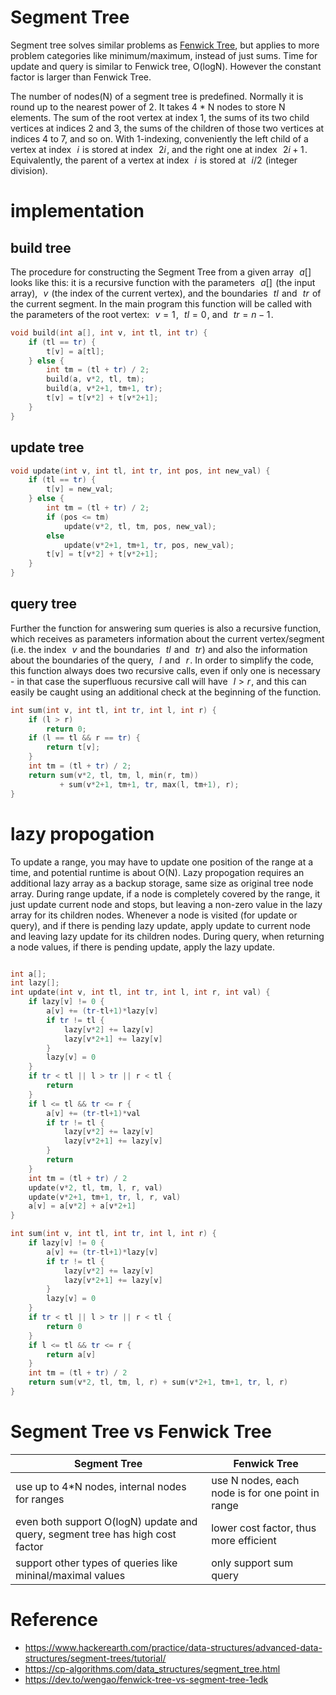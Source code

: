 # Segment Tree
Segment tree solves similar problems as [Fenwick Tree](FenwickTree.md), but applies to more problem categories like minimum/maximum, instead of just sums.
Time for update and query is similar to Fenwick tree, O(logN). However the constant factor is larger than Fenwick Tree.

The number of nodes(N) of a segment tree is predefined. Normally it is round up to the nearest power of 2. It takes 4 * N nodes to store N elements.
The sum of the root vertex at index 1, the sums of its two child vertices at indices 2 and 3, the sums of the children of those two vertices at indices 4 to 7, and so on. With 1-indexing, conveniently the left child of a vertex at index  
$i$  is stored at index  
$2i$ , and the right one at index  
$2i + 1$ . Equivalently, the parent of a vertex at index  
$i$  is stored at  
$i/2$  (integer division).

# implementation
## build tree
The procedure for constructing the Segment Tree from a given array  
$a[]$  looks like this: it is a recursive function with the parameters  
$a[]$  (the input array),  
$v$  (the index of the current vertex), and the boundaries  
$tl$  and  
$tr$  of the current segment. In the main program this function will be called with the parameters of the root vertex:  
$v = 1$ ,  
$tl = 0$ , and  
$tr = n - 1$ .
```c++
void build(int a[], int v, int tl, int tr) {
    if (tl == tr) {
        t[v] = a[tl];
    } else {
        int tm = (tl + tr) / 2;
        build(a, v*2, tl, tm);
        build(a, v*2+1, tm+1, tr);
        t[v] = t[v*2] + t[v*2+1];
    }
}
```

## update tree
```c++
void update(int v, int tl, int tr, int pos, int new_val) {
    if (tl == tr) {
        t[v] = new_val;
    } else {
        int tm = (tl + tr) / 2;
        if (pos <= tm)
            update(v*2, tl, tm, pos, new_val);
        else
            update(v*2+1, tm+1, tr, pos, new_val);
        t[v] = t[v*2] + t[v*2+1];
    }
}
```

## query tree
Further the function for answering sum queries is also a recursive function, which receives as parameters information about the current vertex/segment (i.e. the index  
$v$  and the boundaries  
$tl$  and  
$tr$ ) and also the information about the boundaries of the query,  
$l$  and  
$r$ . In order to simplify the code, this function always does two recursive calls, even if only one is necessary - in that case the superfluous recursive call will have  
$l > r$ , and this can easily be caught using an additional check at the beginning of the function.
```c++
int sum(int v, int tl, int tr, int l, int r) {
    if (l > r) 
        return 0;
    if (l == tl && r == tr) {
        return t[v];
    }
    int tm = (tl + tr) / 2;
    return sum(v*2, tl, tm, l, min(r, tm))
           + sum(v*2+1, tm+1, tr, max(l, tm+1), r);
}
```

# lazy propogation
To update a range, you may have to update one position of the range at a time, and potential runtime is about O(N).
Lazy propogation requires an additional lazy array as a backup storage, same size as original tree node array. During range update, if a node is completely covered by the range, it just update current node and stops, but leaving a non-zero value in the lazy array for its children nodes. Whenever a node is visited (for update or query), and if there is pending lazy update, apply update to current node and leaving lazy update  for its children nodes.
During query, when returning a node values, if there is pending update, apply the lazy update.

```c++

int a[];
int lazy[];
int update(int v, int tl, int tr, int l, int r, int val) {
    if lazy[v] != 0 {
        a[v] += (tr-tl+1)*lazy[v]
        if tr != tl {
            lazy[v*2] += lazy[v]
            lazy[v*2+1] += lazy[v]
        }
        lazy[v] = 0
    }
    if tr < tl || l > tr || r < tl {
        return
    }
    if l <= tl && tr <= r {
        a[v] += (tr-tl+1)*val
        if tr != tl {
            lazy[v*2] += lazy[v]
            lazy[v*2+1] += lazy[v]
        }
        return
    }
    int tm = (tl + tr) / 2
    update(v*2, tl, tm, l, r, val)
    update(v*2+1, tm+1, tr, l, r, val)
    a[v] = a[v*2] + a[v*2+1]
}

int sum(int v, int tl, int tr, int l, int r) {
    if lazy[v] != 0 {
        a[v] += (tr-tl+1)*lazy[v]
        if tr != tl {
            lazy[v*2] += lazy[v]
            lazy[v*2+1] += lazy[v]
        }
        lazy[v] = 0
    }
    if tr < tl || l > tr || r < tl {
        return 0
    }
    if l <= tl && tr <= r {
        return a[v]
    }
    int tm = (tl + tr) / 2
    return sum(v*2, tl, tm, l, r) + sum(v*2+1, tm+1, tr, l, r)
}

```

# Segment Tree vs Fenwick Tree
| Segment Tree | Fenwick Tree |
| ---- | ---- |
| use up to 4*N nodes, internal nodes for ranges  | use N nodes, each node is for one point in range |
| even both support O(logN) update and query, segment tree has high cost factor | lower cost factor, thus more efficient |
| support other types of queries like mininal/maximal values | only support sum query |



# Reference
* https://www.hackerearth.com/practice/data-structures/advanced-data-structures/segment-trees/tutorial/
* https://cp-algorithms.com/data_structures/segment_tree.html
* https://dev.to/wengao/fenwick-tree-vs-segment-tree-1edk
